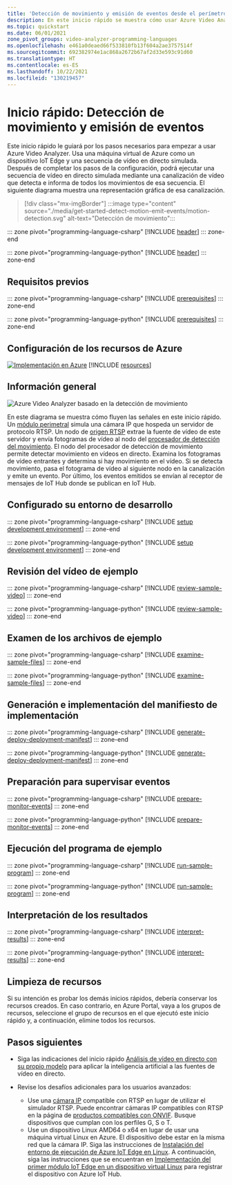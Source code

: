 ```yaml
---
title: 'Detección de movimiento y emisión de eventos desde el perímetro: Azure'
description: En este inicio rápido se muestra cómo usar Azure Video Analyzer para detectar movimiento y emitir eventos con una llamada mediante programación a métodos directos.
ms.topic: quickstart
ms.date: 06/01/2021
zone_pivot_groups: video-analyzer-programming-languages
ms.openlocfilehash: e461a0deaed66f533810fb13f604a2ae3757514f
ms.sourcegitcommit: 692382974e1ac868a2672b67af2d33e593c91d60
ms.translationtype: HT
ms.contentlocale: es-ES
ms.lasthandoff: 10/22/2021
ms.locfileid: "130219457"
---
```

# <a name="quickstart-detect-motion-and-emit-events"></a>Inicio rápido: Detección de movimiento y emisión de eventos

Este inicio rápido le guiará por los pasos necesarios para empezar a usar Azure Video Analyzer. Usa una máquina virtual de Azure como un dispositivo IoT Edge y una secuencia de vídeo en directo simulada. Después de completar los pasos de la configuración, podrá ejecutar una secuencia de vídeo en directo simulada mediante una canalización de vídeo que detecta e informa de todos los movimientos de esa secuencia. El siguiente diagrama muestra una representación gráfica de esa canalización.

> [!div class="mx-imgBorder"]
> :::image type="content" source="./media/get-started-detect-motion-emit-events/motion-detection.svg" alt-text="Detección de movimiento":::

::: zone pivot="programming-language-csharp"
[!INCLUDE [header](includes/detect-motion-emit-events-quickstart/csharp/header.md)]
::: zone-end

::: zone pivot="programming-language-python"
[!INCLUDE [header](includes/detect-motion-emit-events-quickstart/python/header.md)]
::: zone-end

## <a name="prerequisites"></a>Requisitos previos

::: zone pivot="programming-language-csharp"
[!INCLUDE [prerequisites](./includes/common-includes/csharp-prerequisites.md)]
::: zone-end

::: zone pivot="programming-language-python"
[!INCLUDE [prerequisites](./includes/common-includes/python-prerequisites.md)]
::: zone-end

## <a name="set-up-azure-resources"></a>Configuración de los recursos de Azure

[![Implementación en Azure](https://aka.ms/deploytoazurebutton)](https://aka.ms/ava-click-to-deploy)
[!INCLUDE [resources](./includes/common-includes/azure-resources.md)]

## <a name="overview"></a>Información general

![Azure Video Analyzer basado en la detección de movimiento](./media/analyze-live-video/detect-motion.png)

En este diagrama se muestra cómo fluyen las señales en este inicio rápido. Un [módulo perimetral](https://github.com/Azure/video-analyzer/tree/main/edge-modules/sources/rtspsim-live555) simula una cámara IP que hospeda un servidor de protocolo RTSP. Un nodo de [origen RTSP](pipeline.md#rtsp-source) extrae la fuente de vídeo de este servidor y envía fotogramas de vídeo al nodo del [procesador de detección del movimiento](pipeline.md#motion-detection-processor). El nodo del procesador de detección de movimiento permite detectar movimiento en vídeos en directo. Examina los fotogramas de vídeo entrantes y determina si hay movimiento en el vídeo. Si se detecta movimiento, pasa el fotograma de vídeo al siguiente nodo en la canalización y emite un evento. Por último, los eventos emitidos se envían al receptor de mensajes de IoT Hub donde se publican en IoT Hub.

## <a name="set-up-your-development-environment"></a>Configurado su entorno de desarrollo

::: zone pivot="programming-language-csharp"
[!INCLUDE [setup development environment](./includes/set-up-dev-environment/csharp/csharp-set-up-dev-env.md)]
::: zone-end

::: zone pivot="programming-language-python"
[!INCLUDE [setup development environment](./includes/set-up-dev-environment/python/python-set-up-dev-env.md)]
::: zone-end

## <a name="review-the-sample-video"></a>Revisión del vídeo de ejemplo

::: zone pivot="programming-language-csharp"
[!INCLUDE [review-sample-video](./includes/detect-motion-emit-events-quickstart/csharp/review-sample-video.md)]
::: zone-end

::: zone pivot="programming-language-python"
[!INCLUDE [review-sample-video](./includes/detect-motion-emit-events-quickstart/python/review-sample-video.md)]
::: zone-end

## <a name="examine-the-sample-files"></a>Examen de los archivos de ejemplo

::: zone pivot="programming-language-csharp"
[!INCLUDE [examine-sample-files](./includes/detect-motion-emit-events-quickstart/csharp/examine-sample-files.md)]
::: zone-end

::: zone pivot="programming-language-python"
[!INCLUDE [examine-sample-files](./includes/detect-motion-emit-events-quickstart/python/examine-sample-files.md)]
::: zone-end

## <a name="generate-and-deploy-the-deployment-manifest"></a>Generación e implementación del manifiesto de implementación

::: zone pivot="programming-language-csharp"
[!INCLUDE [generate-deploy-deployment-manifest](./includes/detect-motion-emit-events-quickstart/csharp/generate-deploy-deployment-manifest.md)]
::: zone-end

::: zone pivot="programming-language-python"
[!INCLUDE [generate-deploy-deployment-manifest](./includes/detect-motion-emit-events-quickstart/python/generate-deploy-deployment-manifest.md)]
::: zone-end

## <a name="prepare-to-monitor-events"></a>Preparación para supervisar eventos

::: zone pivot="programming-language-csharp"
[!INCLUDE [prepare-monitor-events](./includes/detect-motion-emit-events-quickstart/csharp/prepare-monitor-events.md)]
::: zone-end

::: zone pivot="programming-language-python"
[!INCLUDE [prepare-monitor-events](./includes/detect-motion-emit-events-quickstart/python/prepare-monitor-events.md)]
::: zone-end

## <a name="run-the-sample-program"></a>Ejecución del programa de ejemplo

::: zone pivot="programming-language-csharp"
[!INCLUDE [run-sample-program](./includes/detect-motion-emit-events-quickstart/csharp/run-sample-program.md)]
::: zone-end

::: zone pivot="programming-language-python"
[!INCLUDE [run-sample-program](./includes/detect-motion-emit-events-quickstart/python/run-sample-program.md)]
::: zone-end

## <a name="interpret-results"></a>Interpretación de los resultados

::: zone pivot="programming-language-csharp"
[!INCLUDE [interpret-results](includes/detect-motion-emit-events-quickstart/csharp/interpret-results.md)]
::: zone-end

::: zone pivot="programming-language-python"
[!INCLUDE [interpret-results](includes/detect-motion-emit-events-quickstart/python/interpret-results.md)]
::: zone-end

## <a name="clean-up-resources"></a>Limpieza de recursos

Si su intención es probar los demás inicios rápidos, debería conservar los recursos creados. En caso contrario, en Azure Portal, vaya a los grupos de recursos, seleccione el grupo de recursos en el que ejecutó este inicio rápido y, a continuación, elimine todos los recursos.

## <a name="next-steps"></a>Pasos siguientes

- Siga las indicaciones del inicio rápido [Análisis de vídeo en directo con su propio modelo](analyze-live-video-use-your-model-http.md) para aplicar la inteligencia artificial a las fuentes de vídeo en directo.
- Revise los desafíos adicionales para los usuarios avanzados:

  - Use una [cámara IP](https://en.wikipedia.org/wiki/IP_camera) compatible con RTSP en lugar de utilizar el simulador RTSP. Puede encontrar cámaras IP compatibles con RTSP en la página de [productos compatibles con ONVIF](https://www.onvif.org/conformant-products/). Busque dispositivos que cumplan con los perfiles G, S o T.
  - Use un dispositivo Linux AMD64 o x64 en lugar de usar una máquina virtual Linux en Azure. El dispositivo debe estar en la misma red que la cámara IP. Siga las instrucciones de [Instalación del entorno de ejecución de Azure IoT Edge en Linux](../../iot-edge/how-to-provision-single-device-linux-symmetric.md?preserve-view=true&view=iotedge-2020-11). A continuación, siga las instrucciones que se encuentran en [Implementación del primer módulo IoT Edge en un dispositivo virtual Linux](../../iot-edge/quickstart-linux.md?preserve-view=true&view=iotedge-2020-11) para registrar el dispositivo con Azure IoT Hub.
